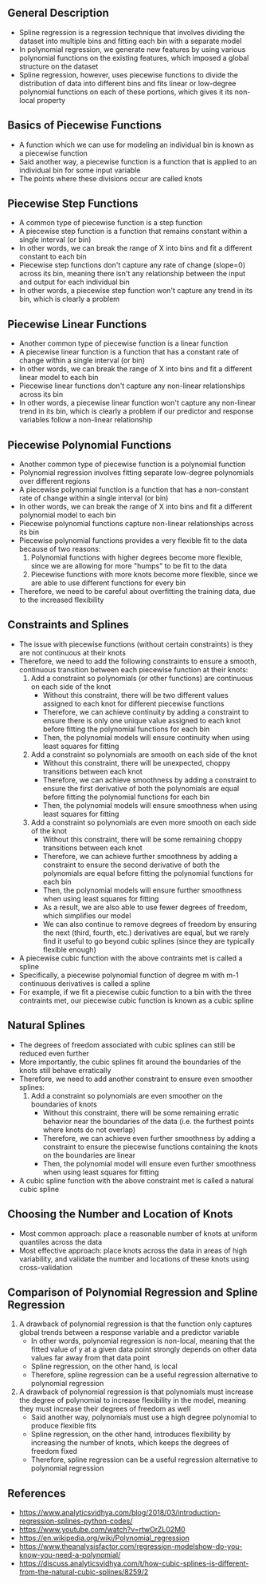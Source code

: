 ## General Description
- Spline regression is a regression technique that involves dividing the dataset into multiple bins and fitting each bin with a separate model
- In polynomial regression, we generate new features by using various polynomial functions on the existing features, which imposed a global structure on the dataset
- Spline regression, however, uses piecewise functions to divide the distribution of data into different bins and fits linear or low-degree polynomial functions on each of these portions, which gives it its non-local property

## Basics of Piecewise Functions
- A function which we can use for modeling an individual bin is known as a piecewise function
- Said another way, a piecewise function is a function that is applied to an individual bin for some input variable
- The points where these divisions occur are called knots

## Piecewise Step Functions
- A common type of piecewise function is a step function
- A piecewise step function is a function that remains constant within a single interval (or bin)
- In other words, we can break the range of X into bins and fit a different constant to each bin
- Piecewise step functions don't capture any rate of change (slope=0) across its bin, meaning there isn't any relationship between the input and output for each individual bin
- In other words, a piecewise step function won't capture any trend in its bin, which is clearly a problem

## Piecewise Linear Functions
- Another common type of piecewise function is a linear function
- A piecewise linear function is a function that has a constant rate of change within a single interval (or bin)
- In other words, we can break the range of X into bins and fit a different linear model to each bin
- Piecewise linear functions don't capture any non-linear relationships across its bin
- In other words, a piecewise linear function won't capture any non-linear trend in its bin, which is clearly a problem if our predictor and response variables follow a non-linear relationship

## Piecewise Polynomial Functions
- Another common type of piecewise function is a polynomial function
- Polynomial regression involves fitting separate low-degree polynomials over different regions
- A piecewise polynomial function is a function that has a non-constant rate of change within a single interval (or bin)
- In other words, we can break the range of X into bins and fit a different polynomial model to each bin
- Piecewise polynomial functions capture non-linear relationships across its bin
- Piecewise polynomial functions provides a very flexible fit to the data because of two reasons:
	1. Polynomial functions with higher degrees become more flexible, since we are allowing for more "humps" to be fit to the data
	2. Piecewise functions with more knots become more flexible, since we are able to use different functions for every bin
- Therefore, we need to be careful about overfitting the training data, due to the increased flexibility

## Constraints and Splines
- The issue with piecewise functions (without certain constraints) is they are not continuous at their knots
- Therefore, we need to add the following constraints to ensure a smooth, continuous transition between each piecewise function at their knots:
	1. Add a constraint so polynomials (or other functions) are continuous on each side of the knot
		- Without this constraint, there will be two different values assigned to each knot for different piecewise functions
		- Therefore, we can achieve continuity by adding a constraint to ensure there is only one unique value assigned to each knot before fitting the polynomial functions for each bin
		- Then, the polynomial models will ensure continuity when using least squares for fitting
	2. Add a constraint so polynomials are smooth on each side of the knot
		- Without this constraint, there will be unexpected, choppy transitions between each knot
		- Therefore, we can achieve smoothness by adding a constraint to ensure the first derivative of both the polynomials are equal before fitting the polynomial functions for each bin
		- Then, the polynomial models will ensure smoothness when using least squares for fitting
	3. Add a constraint so polynomials are even more smooth on each side of the knot
		- Without this constraint, there will be some remaining choppy transitions between each knot
		- Therefore, we can achieve further smoothness by adding a constraint to ensure the second derivative of both the polynomials are equal before fitting the polynomial functions for each bin
		- Then, the polynomial models will ensure further smoothness when using least squares for fitting
		- As a result, we are also able to use fewer degrees of freedom, which simplifies our model
		- We can also continue to remove degrees of freedom by ensuring the next (third, fourth, etc.) derivatives are equal, but we rarely find it useful to go beyond cubic splines (since they are typically flexible enough)
- A piecewise cubic function with the above contraints met is called a spline
- Specifically, a piecewise polynomial function of degree m with m-1 continuous derivatives is called a spline
- For example, if we fit a piecewise cubic function to a bin with the three contraints met, our piecewise cubic function is known as a cubic spline

## Natural Splines
- The degrees of freedom associated with cubic splines can still be reduced even further
- More importantly, the cubic splines fit around the boundaries of the knots still behave erratically
- Therefore, we need to add another constraint to ensure even smoother splines:
	1. Add a constraint so polynomials are even smoother on the boundaries of knots
		- Without this constraint, there will be some remaining erratic behavior near the boundaries of the data (i.e. the furthest points where knots do not overlap)
		- Therefore, we can achieve even further smoothness by adding a constraint to ensure the piecewise functions containing the knots on the boundaries are linear
		- Then, the polynomial model will ensure even further smoothness when using least squares for fitting
- A cubic spline function with the above constraint met is called a natural cubic spline

## Choosing the Number and Location of Knots
- Most common approach: place a reasonable number of knots at uniform quantiles across the data
- Most effective approach: place knots across the data in areas of high variability, and validate the number and locations of these knots using cross-validation

## Comparison of Polynomial Regression and Spline Regression
1. A drawback of polynomial regression is that the function only captures global trends between a response variable and a predictor variable
	- In other words, polynomial regression is non-local, meaning that the fitted value of y at a given data point strongly depends on other data values far away from that data point
	- Spline regression, on the other hand, is local
	- Therefore, spline regression can be a useful regression alternative to polynomial regression
2. A drawback of polynomial regression is that polynomials must increase the degree of polynomial to increase flexibility in the model, meaning they must increase their degrees of freedom as well
	- Said another way, polynomials must use a high degree polynomial to produce flexible fits
	- Spline regression, on the other hand, introduces flexibility by increasing the number of knots, which keeps the degrees of freedom fixed
	- Therefore, spline regression can be a useful regression alternative to polynomial regression

## References
- https://www.analyticsvidhya.com/blog/2018/03/introduction-regression-splines-python-codes/
- https://www.youtube.com/watch?v=rtwOrZL02M0
- https://en.wikipedia.org/wiki/Polynomial_regression
- https://www.theanalysisfactor.com/regression-modelshow-do-you-know-you-need-a-polynomial/
- https://discuss.analyticsvidhya.com/t/how-cubic-splines-is-different-from-the-natural-cubic-splines/8259/2
